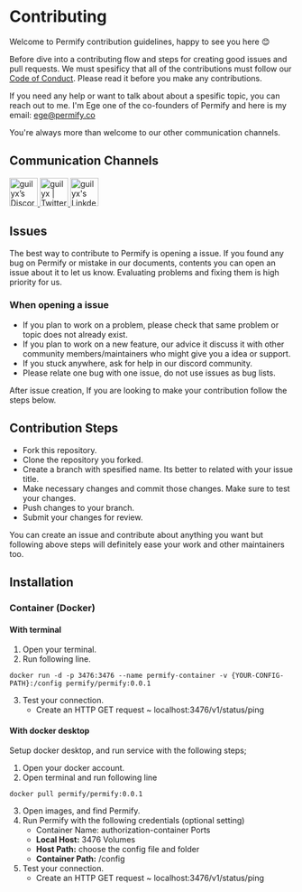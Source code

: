 # Contributing

Welcome to Permify contribution guidelines, happy to see you here :blush:

Before dive into a contributing flow and steps for creating good issues and pull requests. We must spesificy that all of the contributions must 
follow our [Code of Conduct](https://github.com/Permify/permify/blob/master/CODE_OF_CONDUCT.md). 
Please read it before you make any contributions.

If you need any help or want to talk about about a spesific topic, you can reach out to me. I'm Ege one of the co-founders of Permify and here is my email:
ege@permify.co

You're always more than welcome to our other communication channels.

## Communication Channels

<p align="left">
<a href="https://discord.gg/MJbUjwskdH">
 <img alt="guilyx’s Discord" width="50px" src="https://user-images.githubusercontent.com/34595361/178992169-fba31a7a-fa80-42ba-9d7f-46c9c0b5a9f8.png" />
</a>
<a href="https://twitter.com/GetPermify">
  <img alt="guilyx | Twitter" width="50px" src="https://user-images.githubusercontent.com/43545812/144034996-602b144a-16e1-41cc-99e7-c6040b20dcaf.png"/>
</a>
<a href="https://www.linkedin.com/company/permifyco">
  <img alt="guilyx's LinkdeIN" width="50px" src="https://user-images.githubusercontent.com/43545812/144035037-0f415fc7-9f96-4517-a370-ccc6e78a714b.png" />
</a>
</p>

## Issues

The best way to contribute to Permify is opening a issue. If you found any bug on Permify or mistake in our documents, contents
you can open an issue about it to let us know. Evaluating problems and fixing them is high priority for us. 

### When opening a issue

- If you plan to work on a problem, please check that same problem or topic does not already exist.
- If you plan to work on a new feature, our advice it discuss it with other community members/maintainers who might give you a idea or support.
- If you stuck anywhere, ask for help in our discord community.
- Please relate one bug with one issue, do not use issues as bug lists. 

After issue creation, If you are looking to make your contribution follow the steps below.

## Contribution Steps

- Fork this repository.
- Clone the repository you forked.
- Create a branch with spesified name. Its better to related with your issue title.
- Make necessary changes and commit those changes. Make sure to test your changes. 
- Push changes to your branch.
- Submit your changes for review.

You can create an issue and contribute about anything you want but following above steps
will definitely ease your work and other maintainers too.

## Installation

### Container (Docker)

#### With terminal

1. Open your terminal.
2. Run following line.

```shell
docker run -d -p 3476:3476 --name permify-container -v {YOUR-CONFIG-PATH}:/config permify/permify:0.0.1
```

3. Test your connection.
    - Create an HTTP GET request ~ localhost:3476/v1/status/ping

#### With docker desktop

Setup docker desktop, and run service with the following steps;

1. Open your docker account.
2. Open terminal and run following line

```shell
docker pull permify/permify:0.0.1
```

3. Open images, and find Permify.
4. Run Permify with the following credentials (optional setting)
    - Container Name: authorization-container
      Ports
    - **Local Host:** 3476
      Volumes
    - **Host Path:** choose the config file and folder
    - **Container Path:** /config
5. Test your connection.
    - Create an HTTP GET request ~ localhost:3476/v1/status/ping










